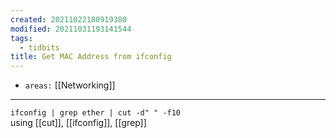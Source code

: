 ```yaml
---
created: 20211022180919380
modified: 20211031193141544
tags:
  - tidbits
title: Get MAC Address from ifconfig
---
```


- `areas:` [[Networking]]

---

`ifconfig | grep ether | cut -d" " -f10`  
using [[cut]], [[ifconfig]], [[grep]]
